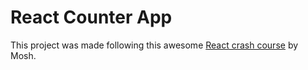 # React Counter App

This project was made following this awesome [React crash course](https://www.youtube.com/watch?v=Ke90Tje7VS0) by Mosh.
